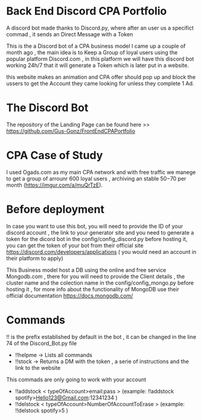 # Back End Discord CPA Portfolio

A discord bot made thanks to Discord.py, where after an user us a specifict commad , it sends an Direct Message with a Token

This is the a Discord bot of a CPA business model I came up a couple of month ago , the main idea is to Keep a Group of loyal users using the popular platform Discord.com , in this platform we will have this discord bot working 24h/7 that it will generate a Token which is later put in a website.

this website makes an animation and CPA offer should pop up and block the ussers to get the Account they came looking for unless they complete 1 Ad.

# The Discord Bot

The repository of the Landing Page can be found here >> https://github.com/Gus-Gonz/FrontEndCPAPortfolio 

# CPA Case of Study 

I used Ogads.com as my main CPA network and with free traffic we manege to get a group of arrounr 600 loyal users , archiving an stable $50-$70 per month (https://imgur.com/a/muQrTzE).

# Before deployment

In case you want to use this bot, you will need to provide the ID of your discord account , the link to your generator site and you need to generate a token for the dicord bot in the config/config_discord.py before hosting it, you can get the token of your bot from their official site https://discord.com/developers/applications ( you would need an account in their platform to apply)

This Business model host a DB using the online and free service Mongodb.com , there for you will need to provide the Client details , the cluster name and the colection name in the config/config_mongo.py before hosting it , for more info about the functionality of MongoDB use their official documentation https://docs.mongodb.com/


# Commands

!! is the prefix established by default in the bot , it can be changed in the line 74 of the Discord_Bot.py file

- !!helpme -> Lists all commands 
- !!stock <AccountName> -> Returns a DM with the token , a serie of instructions and the link to the website 
  
This commads are only going to work with your account 

- !!addstock < typeOfAccount>email:pass > (example: !!addstock spotify>Hello123@Gmail.com:12341234 )
- !!delstock < typeOfAccount>NumberOfAccountToErase > (example: !!delstock spotify>5 )
